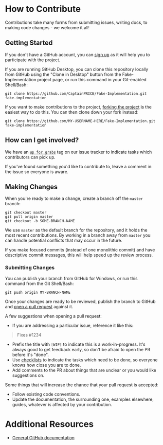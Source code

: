 # How to Contribute

Contributions take many forms from submitting issues, writing docs, to making
code changes - we welcome it all!

## Getting Started

If you don't have a GitHub account, you can [sign up](https://github.com/signup/free)
as it will help you to participate with the project.

If you are running GitHub Desktop, you can clone this repository locally from
GitHub using the "Clone in Desktop" button from the Fake-Implementation project page,
or run this command in your Git-enabled Shell/Bash:

`git clone https://github.com/CaptainPRICE/Fake-Implementation.git fake-implementation`

If you want to make contributions to the project,
[forking the project](https://help.github.com/articles/fork-a-repo) is the
easiest way to do this. You can then clone down your fork instead:

`git clone https://github.com/MY-USERNAME-HERE/Fake-Implementation.git fake-implementation`

## How can I get involved?

We have an [`up for grabs`](https://github.com/CaptainPRICE/Fake-Implementation/labels/up%20for%20grabs)
tag on our issue tracker to indicate tasks which contributors can pick up.

If you've found something you'd like to contribute to, leave a comment in the issue
so everyone is aware.

## Making Changes

When you're ready to make a change, create a branch off the `master` branch:

```
git checkout master
git pull origin master
git checkout -b SOME-BRANCH-NAME
```

We use `master` as the default branch for the repository, and it holds the most
recent contributions. By working in a branch away from `master` you can handle
potential conflicts that may occur in the future.

If you make focused commits (instead of one monolithic commit) and have descriptive
commit messages, this will help speed up the review process.

### Submitting Changes

You can publish your branch from GitHub for Windows, or run this command from
the Git Shell/Bash:

`git push origin MY-BRANCH-NAME`

Once your changes are ready to be reviewed, publish the branch to GitHub and
[open a pull request](https://help.github.com/articles/using-pull-requests)
against it.

A few suggestions when opening a pull request:

 - If you are addressing a particular issue, reference it like this:

>   Fixes #1234

 - Prefix the title with `[WIP]` to indicate this is a work-in-progress. It's
   always good to get feedback early, so don't be afraid to open the PR before
   it's "done".
 - Use [checklists](https://github.com/blog/1375-task-lists-in-gfm-issues-pulls-comments)
   to indicate the tasks which need to be done, so everyone knows how close you
   are to done.
 - Add comments to the PR about things that are unclear or you would like
   suggestions on.

Some things that will increase the chance that your pull request is accepted:

* Follow existing code conventions.
* Update the documentation, the surrounding one, examples elsewhere, guides,
  whatever is affected by your contribution.

# Additional Resources

* [General GitHub documentation](http://help.github.com/)